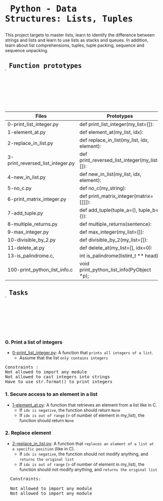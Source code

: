 # <pre> Python - Data Structures: Lists, Tuples </pre>
This project targets to master lists, learn to identify the difference between strings and lists and learn to use lists as stacks and queues. In addition, learn about list comprehensions, tuples, tuple packing, sequence and sequence unpacking.
## <pre> Function prototypes    <img src="https://user-images.githubusercontent.com/107026397/209424557-72ec9e7b-8f5a-4c69-9136-2629ca6d2ab0.svg" width = 3% height= 3%> </pre>
| Files  | Prototypes |
| ------------- | ------------- |
| 0-print_list_integer.py|def print_list_integer(my_list=[]): |
|1-element_at.py| def element_at(my_list, idx):|
| 2-replace_in_list.py  | def replace_in_list(my_list, idx, element): |
| 3-print_reversed_list_integer.py | def print_reversed_list_integer(my_list=[]):  |
| 4-new_in_list.py  | def new_in_list(my_list, idx, element):  |
| 5-no_c.py  | def no_c(my_string):  |
| 6-print_matrix_integer.py  | def print_matrix_integer(matrix=[[]]): |
| 7-add_tuple.py  |def add_tuple(tuple_a=(), tuple_b=()):  |
| 8-multiple_returns.py  | def multiple_returns(sentence):  |
| 9-max_integer.py  | def max_integer(my_list=[]):  |
| 10-divisible_by_2.py  | def divisible_by_2(my_list=[]):  |
| 11-delete_at.py  | def delete_at(my_list=[], idx=0): |
| 13-is_palindrome.c,  | int is_palindrome(listint_t ** head);  |
| 100-print_python_list_info.c | void print_python_list_info(PyObject *p); |
## <pre> Tasks   <img src="https://user-images.githubusercontent.com/107026397/209425131-1d190ca6-b53b-49a9-b00a-6d697c9e4473.svg" height=3% width=3%></pre>
### 0. Print a list of integers
*  [0-print_list_integer.py](https://github.com/Bezawork-pr/alx-higher_level_programming/blob/master/0x03-python-data_structures/0-print_list_integer.py): A  function that `prints all integers of a list`.
    *  Assume that the list `only contains integers`
<pre>
Constraints : 
Not allowed to import any module
Not allowed to cast integers into strings
Have to use str.format() to print integers
</pre>
### 1. Secure access to an element in a list
* [1-element_at.py](https://github.com/Bezawork-pr/alx-higher_level_programming/blob/master/0x03-python-data_structures/1-element_at.py): A function that retrieves an element from a list like in C.
  * If `idx is negative`, the function should return `None`
  * If `idx is out of range` (> of number of element in my_list), the function should return `None` 
### 2. Replace element
*  [2-replace_in_list.py](https://github.com/Bezawork-pr/alx-higher_level_programming/blob/master/0x03-python-data_structures/2-replace_in_list.py): A function that `replaces an element of a list at a specific position` (like in C).
   * If `idx is negative`, the function should not modify anything, and `returns the original list`
   * If `idx is out of range` (> of number of element in my_list), the function should not modify anything, and `returns the original list` 
  <pre>
  Constraints:
  
  Not allowed to import any module
  Not allowed to import any module
  </pre>
